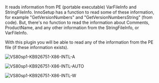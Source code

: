 It reads information from PE (portable executable) VarFileInfo and StringFileInfo. InnoSetup has a function to read some of these information, for example "GetVersionNumbers" and "GetVersionNumbersString" (from code). But, there's no function to read the information about Comments, ProductName, and any other information from the StringFileInfo, or VarFileInfo.

With this plugin you will be able to read any of the information from the PE file (if these information exists).

![VS80sp1-KB926751-X86-INTL-A](https://user-images.githubusercontent.com/61757638/190874047-e2b3a579-e712-45fe-95cc-c5b630af699b.png)

![VS80sp1-KB926751-X86-INTL-AUTO](https://user-images.githubusercontent.com/61757638/190874056-f5937128-82cb-40ea-a0fd-4250e11cd873.png)

![VS80sp1-KB926751-X86-INTL-W](https://user-images.githubusercontent.com/61757638/190874060-9e2e4a89-6eb4-4e70-a30c-114341f5e5fe.png)
